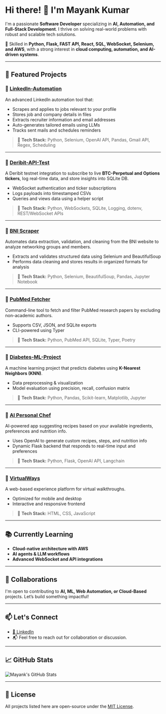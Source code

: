 # Hi there! 👋 I'm Mayank Kumar

I'm a passionate **Software Developer** specializing in **AI, Automation, and Full-Stack Development**. I thrive on solving real-world problems with robust and scalable tech solutions.

🔧 Skilled in **Python, Flask, FAST API,  React, SQL, WebSocket, Selenium, and AWS**, with a strong interest in **cloud computing, automation, and AI-driven systems**.

---

## 🚀 Featured Projects

### 🔹 [LinkedIn-Automation](https://github.com/Mayank8kumar/LinkedIn-Automation)
An advanced LinkedIn automation tool that:
- Scrapes and applies to jobs relevant to your profile
- Stores job and company details in files
- Extracts recruiter information and email addresses
- Auto-generates tailored emails using LLMs
- Tracks sent mails and schedules reminders

> 🧠 **Tech Stack:** Python, Selenium, OpenAI API, Pandas, Gmail API, Regex, Scheduling

---

### 🔹 [Deribit-API-Test](https://github.com/Mayank8kumar/Deribit-API-Test)
A Deribit testnet integration to subscribe to live **BTC-Perpetual and Options tickers**, log real-time data, and store insights into SQLite DB.

- WebSocket authentication and ticker subscriptions
- Logs payloads into timestamped CSVs
- Queries and views data using a helper script

> 🧠 **Tech Stack:** Python, WebSockets, SQLite, Logging, dotenv, REST/WebSocket APIs

---

### 🔹 [BNI Scraper](https://github.com/Mayank8kumar/Bni-Scraper)
Automates data extraction, validation, and cleaning from the BNI website to analyze networking groups and members.

- Extracts and validates structured data using Selenium and BeautifulSoup
- Performs data cleaning and stores results in organized formats for analysis

> 🧠 **Tech Stack:** Python, Selenium, BeautifulSoup, Pandas, Jupyter Notebook

---

### 🔹 [PubMed Fetcher](https://github.com/Mayank8kumar/PubMed_Fetcher)
Command-line tool to fetch and filter PubMed research papers by excluding non-academic authors.

- Supports CSV, JSON, and SQLite exports
- CLI-powered using Typer

> 🧠 **Tech Stack:** Python, PubMed API, SQLite, Typer, Poetry

---

### 🔹 [Diabetes-ML-Project](https://github.com/Mayank8kumar/Diabetes-ML-Project)
A machine learning project that predicts diabetes using **K-Nearest Neighbors (KNN)**.

- Data preprocessing & visualization
- Model evaluation using precision, recall, confusion matrix

> 🧠 **Tech Stack:** Python, Pandas, Scikit-learn, Matplotlib, Jupyter

---

### 🔹 [AI Personal Chef](https://github.com/Mayank8kumar/AI_personal_chef)
AI-powered app suggesting recipes based on your available ingredients, preferences and nutrition info. 

- Uses OpenAI to generate custom recipes, steps, and nutrition info
- Dynamic Flask backend that responds to real-time input and preferences

> 🧠 **Tech Stack:** Python, Flask, OpenAI API, Langchain

---

### 🔹 [VirtualWays](https://github.com/Mayank8kumar/virtualways)
A web-based experience platform for virtual walkthroughs.

- Optimized for mobile and desktop
- Interactive and responsive frontend

> 🧠 **Tech Stack:** HTML, CSS, JavaScript

---

## 📚 Currently Learning
- **Cloud-native architecture with AWS**
- **AI agents & LLM workflows**
- **Advanced WebSocket and API integrations**

---

## 🤝 Collaborations
I'm open to contributing to **AI, ML, Web Automation, or Cloud-Based** projects. Let’s build something impactful!

---

## 📫 Let's Connect
- [🔗 LinkedIn](https://www.linkedin.com/in/mayankkumar-tech/)
- 📬 Feel free to reach out for collaboration or discussion.

---

## 📈 GitHub Stats

![Mayank's GitHub Stats](https://github-readme-stats.vercel.app/api?username=Mayank8kumar&show_icons=true&theme=radical)

---

## 📝 License
All projects listed here are open-source under the [MIT License](https://opensource.org/licenses/MIT).
